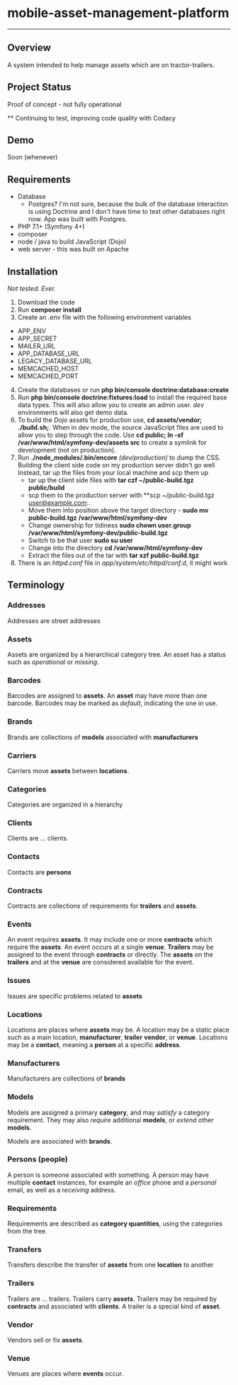 # mobile-asset-management-platform
---

## Overview

A system intended to help manage assets which are on tractor-trailers.

## Project Status

Proof of concept - not fully operational

** Continuing to test, improving code quality with Codacy

## Demo

Soon (whenever)

## Requirements

- Database
    - Postgres? I'm not sure, because the bulk of the database interaction is using Doctrine and
I don't have time to test other databases right now.  App was built with Postgres.
- PHP 7.1+ (Symfony 4+)
- composer
- node / java to build JavaScript (Dojo)
- web server - this was built on Apache

## Installation

*Not tested. Ever.*

1. Download the code
2. Run **composer install**
3. Create an .env file with the following environment variables
 - APP_ENV
 - APP_SECRET
 - MAILER_URL
 - APP_DATABASE_URL
 - LEGACY_DATABASE_URL
 - MEMCACHED_HOST
 - MEMCACHED_PORT
4. Create the databases or run **php bin/console doctrine:database:create**
5. Run **php bin/console doctrine:fixtures:load** to install the required base data types.  This will also allow you to
create an admin user.  *dev* environments will also get demo data.
6. To build the *Dojo* assets for production use, **cd assets/vendor; ./build.sh;**.  When in
dev mode, the source JavaScript files are used to allow you to step through the code.
Use **cd public; ln -sf /var/www/html/symfony-dev/assets src** to create a symlink for
development (not on production).
7. Run **./node_modules/.bin/encore** *(dev/production)* to dump the CSS. Building the client side code on my production server didn't go well
   Instead, tar up the files from your local machine and scp them up
     - tar up the client side files with **tar czf ~/public-build.tgz public/build**
     - scp them to the production server with **scp ~/public-build.tgz user@example.com:.
     - Move them into position above the target directory - **sudo mv public-build.tgz /var/www/html/symfony-dev**
     - Change ownership for tidiness **sudo chown user.group /var/www/html/symfony-dev/public-build.tgz**
     - Switch to be that user **sudo su user**
     - Change into the directory **cd /var/www/html/symfony-dev**
     - Extract the files out of the tar with **tar xzf public-build.tgz**
8. There is an *httpd.conf* file in *app/system/etc/httpd/conf.d*, it might work

## Terminology

### Addresses

Addresses are street addresses

### Assets

Assets are organized by a hierarchical category tree.  An asset has a status such as
*operational* or *missing*.

### Barcodes

Barcodes are assigned to **assets**.  An **asset** may have more than one barcode.  Barcodes
may be marked as *default*, indicating the one in use.

### Brands

Brands are collections of **models** associated with **manufacturers**

### Carriers

Carriers move **assets** between **locations**.

### Categories

Categories are organized in a hierarchy

### Clients

Clients are ... clients.

### Contacts

Contacts are **persons**

### Contracts

Contracts are collections of requirements for **trailers** and **assets**.

### Events

An event requires **assets**.  It may include one or more **contracts** which require the **assets**.
An event occurs at a single **venue**.  **Trailers** may be assigned to the event through **contracts**
or directly.  The **assets** on the **trailers** and at the **venue** are considered available for
the event.

### Issues

Issues are specific problems related to **assets**

### Locations

Locations are places where **assets** may be.  A location may be a static place such as a main location,
**manufacturer**, **trailer** **vendor**, or **venue**.  Locations may be a **contact**, meaning a **person**
at a specific **address**.

### Manufacturers

Manufacturers are collections of **brands**

### Models

Models are assigned a primary **category**, and may *satisfy* a category requirement.  They may
also *require* additional **models**, or *extend* other **models**.

Models are associated with **brands**.

### Persons (people)

A person is someone associated with something.  A person may have multiple **contact** instances,
for example an *office* phone and a *personal* email, as well as a *receiving* address.

### Requirements

Requirements are described as **category quantities**, using the categories from the tree.

### Transfers

Transfers describe the transfer of **assets** from one **location** to another

### Trailers

Trailers are ... trailers.  Trailers carry **assets**.  Trailers may be required by **contracts** and
associated with **clients**.  A trailer is a special kind of **asset**.

### Vendor

Vendors sell or fix **assets**.

### Venue

Venues are places where **events** occur.
